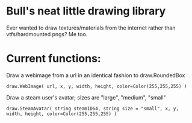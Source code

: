 # Bull's neat little drawing library
Ever wanted to draw textures/materials from the internet rather than vtfs/hardmounted pngs?
Me too. 

# Current functions: 
Draw a webimage from a url in an identical fashion to draw.RoundedBox

`draw.WebImage( url, x, y, width, height, color=Color(255,255,255) )`

Draw a steam user's avatar; sizes are "large", "medium", "small"

`draw.SteamAvatar( string steamID64, string size = "small", x, y, width, height, color=Color(255,255,255) )`

